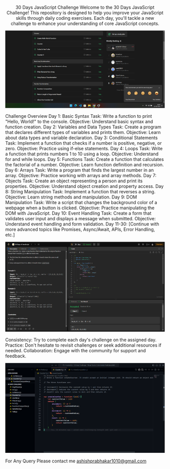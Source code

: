 <p align="center">30 Days JavaScript Challenge
Welcome to the 30 Days JavaScript Challenge! This repository is designed to help you improve your JavaScript skills through daily coding exercises. Each day, you'll tackle a new challenge to enhance your understanding of core JavaScript concepts.

![First loading Page](https://github.com/ashish8513/30-days-javascript-leetCode-challenges/blob/main/1day.png)

Challenge Overview
Day 1: Basic Syntax
Task: Write a function to print "Hello, World!" to the console.
Objective: Understand basic syntax and function creation.
Day 2: Variables and Data Types
Task: Create a program that declares different types of variables and prints them.
Objective: Learn about data types and variable declaration.
Day 3: Conditional Statements
Task: Implement a function that checks if a number is positive, negative, or zero.
Objective: Practice using if-else statements.
Day 4: Loops
Task: Write a function that prints numbers 1 to 10 using a loop.
Objective: Understand for and while loops.
Day 5: Functions
Task: Create a function that calculates the factorial of a number.
Objective: Learn function definition and recursion.
Day 6: Arrays
Task: Write a program that finds the largest number in an array.
Objective: Practice working with arrays and array methods.
Day 7: Objects
Task: Create an object representing a person and print its properties.
Objective: Understand object creation and property access.
Day 8: String Manipulation
Task: Implement a function that reverses a string.
Objective: Learn string methods and manipulation.
Day 9: DOM Manipulation
Task: Write a script that changes the background color of a webpage when a button is clicked.
Objective: Practice manipulating the DOM with JavaScript.
Day 10: Event Handling
Task: Create a form that validates user input and displays a message when submitted.
Objective: Understand event handling and form validation.
Day 11-30: [Continue with more advanced topics like Promises, Async/Await, APIs, Error Handling, etc.]


![First loading Page](https://github.com/ashish8513/30-days-javascript-leetCode-challenges/blob/main/leetcode.png)

Consistency: Try to complete each day's challenge on the assigned day.
Practice: Don't hesitate to revisit challenges or seek additional resources if needed.
Collaboration: Engage with the community for support and feedback.

![First loading Page](https://github.com/ashish8513/30-days-javascript-leetCode-challenges/blob/main/vs.png)


For Any Query Please contact me ashishprabhakar1010@gmail.com
</p>
